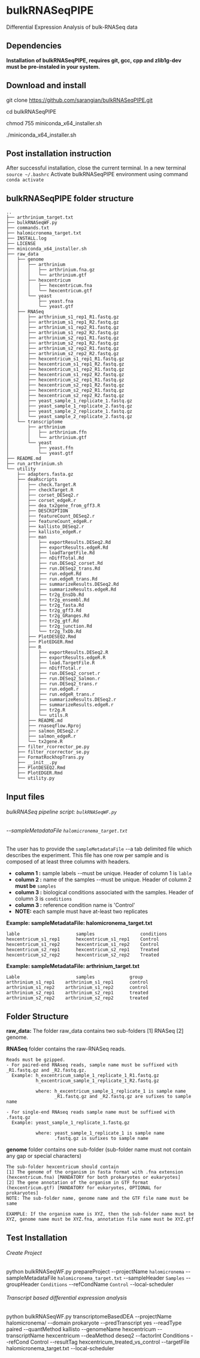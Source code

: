 # bulkRNASeqPIPE
Differential Expression Analysis of bulk-RNASeq data


## Dependencies

**Installation of bulkRNASeqPIPE, requires git, gcc, cpp and zlib1g-dev must be pre-instaled in your system.**


## Download and install

git   clone   https://github.com/sarangian/bulkRNASeqPIPE.git

cd  bulkRNASeqPIPE

chmod  755  miniconda_x64_installer.sh

./miniconda_x64_installer.sh

## Post installation instruction

After successful installation, close the current terminal. 
In a new terminal `source ~/.bashrc`
Activate bulkRNASeqPIPE environment using command `conda activate`

## bulkRNASeqPIPE folder structure
```
..
├── arthrinium_target.txt
├── bulkRNASeqWF.py
├── commands.txt
├── halomicronema_target.txt
├── INSTALL.log
├── LICENSE
├── miniconda_x64_installer.sh
├── raw_data
│   ├── genome
│   │   ├── arthrinium
│   │   │   ├── arthrinium.fna.gz
│   │   │   └── arthrinium.gtf
│   │   ├── hexcentricum
│   │   │   ├── hexcentricum.fna
│   │   │   └── hexcentricum.gtf
│   │   └── yeast
│   │       ├── yeast.fna
│   │       └── yeast.gtf
│   ├── RNASeq
│   │   ├── arthrinium_s1_rep1_R1.fastq.gz
│   │   ├── arthrinium_s1_rep1_R2.fastq.gz
│   │   ├── arthrinium_s1_rep2_R1.fastq.gz
│   │   ├── arthrinium_s1_rep2_R2.fastq.gz
│   │   ├── arthrinium_s2_rep1_R1.fastq.gz
│   │   ├── arthrinium_s2_rep1_R2.fastq.gz
│   │   ├── arthrinium_s2_rep2_R1.fastq.gz
│   │   ├── arthrinium_s2_rep2_R2.fastq.gz
│   │   ├── hexcentricum_s1_rep1_R1.fastq.gz
│   │   ├── hexcentricum_s1_rep1_R2.fastq.gz
│   │   ├── hexcentricum_s1_rep2_R1.fastq.gz
│   │   ├── hexcentricum_s1_rep2_R2.fastq.gz
│   │   ├── hexcentricum_s2_rep1_R1.fastq.gz
│   │   ├── hexcentricum_s2_rep1_R2.fastq.gz
│   │   ├── hexcentricum_s2_rep2_R1.fastq.gz
│   │   ├── hexcentricum_s2_rep2_R2.fastq.gz
│   │   ├── yeast_sample_1_replicate_1.fastq.gz
│   │   ├── yeast_sample_1_replicate_2.fastq.gz
│   │   ├── yeast_sample_2_replicate_1.fastq.gz
│   │   └── yeast_sample_2_replicate_2.fastq.gz
│   └── transcriptome
│       ├── arthrinium
│       │   ├── arthrinium.ffn
│       │   └── arthrinium.gtf
│       └── yeast
│           ├── yeast.ffn
│           └── yeast.gtf
├── README.md
├── run_arthrinium.sh
└── utility
    ├── adapters.fasta.gz
    ├── deaRscripts
    │   ├── check.Target.R
    │   ├── checkTarget.R
    │   ├── corset_DESeq2.r
    │   ├── corset_edgeR.r
    │   ├── dea_tx2gene_from_gff3.R
    │   ├── DESCRIPTION
    │   ├── featureCount_DESeq2.r
    │   ├── featureCount_edgeR.r
    │   ├── kallisto_DESeq2.r
    │   ├── kallisto_edgeR.r
    │   ├── man
    │   │   ├── exportResults.DESeq2.Rd
    │   │   ├── exportResults.edgeR.Rd
    │   │   ├── loadTargetFile.Rd
    │   │   ├── nDiffTotal.Rd
    │   │   ├── run.DESeq2_corset.Rd
    │   │   ├── run.DESeq2_trans.Rd
    │   │   ├── run.edgeR.Rd
    │   │   ├── run.edgeR_trans.Rd
    │   │   ├── summarizeResults.DESeq2.Rd
    │   │   ├── summarizeResults.edgeR.Rd
    │   │   ├── tr2g_EnsDb.Rd
    │   │   ├── tr2g_ensembl.Rd
    │   │   ├── tr2g_fasta.Rd
    │   │   ├── tr2g_gff3.Rd
    │   │   ├── tr2g_GRanges.Rd
    │   │   ├── tr2g_gtf.Rd
    │   │   ├── tr2g_junction.Rd
    │   │   └── tr2g_TxDb.Rd
    │   ├── PlotDESEQ2.Rmd
    │   ├── PlotEDGER.Rmd
    │   ├── R
    │   │   ├── exportResults.DESeq2.R
    │   │   ├── exportResults.edgeR.R
    │   │   ├── load.TargetFile.R
    │   │   ├── nDiffTotal.r
    │   │   ├── run.DESeq2_corset.r
    │   │   ├── run.DESeq2_Salmon.r
    │   │   ├── run.DESeq2_trans.r
    │   │   ├── run.edgeR.r
    │   │   ├── run.edgeR_trans.r
    │   │   ├── summarizeResults.DESeq2.r
    │   │   ├── summarizeResults.edgeR.r
    │   │   ├── tr2g.R
    │   │   └── utils.R
    │   ├── README.md
    │   ├── rnaseqflow.Rproj
    │   ├── salmon_DESeq2.r
    │   ├── salmon_edgeR.r
    │   └── tx2gene.R
    ├── filter_rcorrector_pe.py
    ├── filter_rcorrector_se.py
    ├── FormatRockhopTrans.py
    ├── __init__.py
    ├── PlotDESEQ2.Rmd
    ├── PlotEDGER.Rmd
    └── utility.py

```
## Input files
###### bulkRNASeq pipeline script: `bulkRNASeqWF.py`
###### --sampleMetadataFile `halomicronema_target.txt`

The user has to provide the `sampleMetadataFile` --a tab delimited file which describes the experiment. 
This file has one row per sample and is composed of at least three columns with headers. 
- **column 1 :** sample labels --must be unique. Header of column 1 is `lable`
- **column 2 :** name of the samples --must be unique. Header of column 2 **must be** `samples`
- **column 3 :** biological conditions associated with the samples. Header of column 3 is `conditions`
- **column 3 :** reference condition name is 'Control'
- **NOTE:** each sample must have at-least two replicates

**Example: sampleMetadataFile: halomicronema_target.txt**
```
lable	                  samples                 conditions
hexcentricum_s1_rep1	  hexcentricum_s1_rep1	  Control
hexcentricum_s1_rep2	  hexcentricum_s1_rep2	  Control
hexcentricum_s2_rep1	  hexcentricum_s2_rep1	  Treated
hexcentricum_s2_rep2	  hexcentricum_s2_rep2	  Treated
```

**Example: sampleMetadataFile: arthrinium_target.txt**
```
Lable	                  samples	          group
arthrinium_s1_rep1	  arthrinium_s1_rep1	  control
arthrinium_s1_rep2	  arthrinium_s1_rep2	  control
arthrinium_s2_rep1	  arthrinium_s2_rep1	  treated
arthrinium_s2_rep2	  arthrinium_s2_rep2	  treated
```

## Folder Structure
**raw_data:** The folder raw_data contains two sub-folders [1] RNASeq [2] genome.

**RNASeq** folder contains the raw-RNASeq reads. 
```
Reads must be gzipped. 
- For paired-end RNAseq reads, sample name must be suffixed with _R1.fastq.gz and _R2.fastq.gz. 
  Example: h_excentricum_sample_1_replicate_1_R1.fastq.gz 
           h_excentricum_sample_1_replicate_1_R2.fastq.gz
           
           where: h_excentricum_sample_1_replicate_1 is sample name
                  _R1.fastq.gz and _R2.fastq.gz are sufixes to sample name
       
- For single-end RNAseq reads sample name must be suffixed with .fastq.gz
  Example: yeast_sample_1_replicate_1.fastq.gz
  
           where: yeast_sample_1_replicate_1 is sample name
                  .fastq.gz is sufixes to sample name
```
**genome** folder contains one sub-folder (sub-folder name must not contain any gap or special characters)
```
The sub-folder hexcentricum should contain 
[1] The genome of the organism in fasta format with .fna extension (hexcentricum.fna) [MANDATORY for both prokaryotes or eukaryotes]
[2] The gene annotation of the organism in GTF format (hexcentricum.gtf) [MANDATORY for eukaryotes, OPTIONAL for prokaryotes]
NOTE: The sub-folder name, genome name and the GTF file name must be same

EXAMPLE: If the organism name is XYZ, then the sub-folder name must be XYZ, genome name must be XYZ.fna, annotation file name must be XYZ.gtf
```
## Test Installation

###### Create Project
python bulkRNASeqWF.py prepareProject --projectName `halomicronema` --sampleMetadataFile `halomicronema_target.txt` --sampleHeader `Samples` --groupHeader `Conditions` --refCondName `Control` --local-scheduler


###### Transcript based differential expression analysis
python bulkRNASeqWF.py transcriptomeBasedDEA --projectName halomicronema/ --domain prokaryote --predTranscript yes --readType paired --quantMethod kallisto --genomeName hexcentricum --transcriptName hexcentricum --deaMethod deseq2 --factorInt Conditions --refCond Control --resultTag hexcentricum_treated_vs_control --targetFile halomicronema_target.txt --local-scheduler
